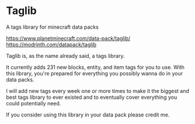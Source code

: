 # Taglib
A tags library for minecraft data packs

https://www.planetminecraft.com/data-pack/taglib/<br>
https://modrinth.com/datapack/taglib

Taglib is, as the name already said, a tags library.

It currently adds 231 new blocks, entity, and item tags for you to use.
With this library, you're prepared for everything you possibly wanna do in your data packs.

I will add new tags every week one or more times to make it the biggest and best tags library to ever existed
and to eventually cover everything you could potentially need.

If you consider using this library in your data pack please credit me.
